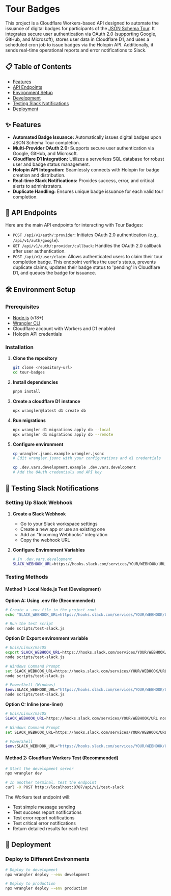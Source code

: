 # Tour Badges

This project is a Cloudflare Workers-based API designed to automate the issuance of digital badges for participants of the [JSON Schema Tour](https://tour.json-schema.org/). It integrates secure user authentication via OAuth 2.0 (supporting Google, GitHub, and Microsoft), stores user data in Cloudflare D1, and uses a scheduled cron job to issue badges via the Holopin API. Additionally, it sends real-time operational reports and error notifications to Slack.

## 📋 Table of Contents
- [Features](#features)
- [API Endpoints](#api-endpoints)
- [Environment Setup](#environment-setup)
- [Development](#development)
- [Testing Slack Notifications](#testing-slack-notifications)
- [Deployment](#deployment)

## ✨ Features

* **Automated Badge Issuance:** Automatically issues digital badges upon JSON Schema Tour completion.
* **Multi-Provider OAuth 2.0:** Supports secure user authentication via Google, GitHub, and Microsoft.
* **Cloudflare D1 Integration:** Utilizes a serverless SQL database for robust user and badge status management.
* **Holopin API Integration:** Seamlessly connects with Holopin for badge creation and distribution.
* **Real-time Slack Notifications:** Provides success, error, and critical alerts to administrators.
* **Duplicate Handling:** Ensures unique badge issuance for each valid tour completion.

## 🚀 API Endpoints

Here are the main API endpoints for interacting with Tour Badges:

* `POST /api/v1/auth/:provider`: Initiates OAuth 2.0 authentication (e.g., `/api/v1/auth/google`).
* `GET /api/v1/auth/:provider/callback`: Handles the OAuth 2.0 callback after user authentication.
* `POST /api/v1/user/claim`: Allows authenticated users to claim their tour completion badge. This endpoint verifies the user's status, prevents duplicate claims, updates their badge status to 'pending' in Cloudflare D1, and queues the badge for issuance.

## 🛠️ Environment Setup

### Prerequisites

- [Node.js](https://nodejs.org/) (v18+)
- [Wrangler CLI](https://developers.cloudflare.com/workers/wrangler/install-and-update/)
- Cloudflare account with Workers and D1 enabled
- Holopin API credentials

### Installation

1. **Clone the repository**
   ```bash
   git clone <repository-url>
   cd tour-badges
   ```

2. **Install dependencies**
   ```bash
   pnpm install
   ```

3. **Create a cloudflare D1 instance**
   ```bash
   npx wrangler@latest d1 create db
   ```

4. **Run migrations**
   ```bash
   npx wrangler d1 migrations apply db --local
   npx wrangler d1 migrations apply db --remote
   ```

5. **Configure environment**
   ```bash
   cp wrangler.jsonc.example wrangler.jsonc
   # Edit wrangler.jsonc with your configurations and d1 credentials

   cp .dev.vars.development.example .dev.vars.development
   # Add the OAuth credentials and API key
   ```

## 🧪 Testing Slack Notifications

### Setting Up Slack Webhook

1. **Create a Slack Webhook**
   - Go to your Slack workspace settings
   - Create a new app or use an existing one
   - Add an "Incoming Webhooks" integration
   - Copy the webhook URL

2. **Configure Environment Variables**
   ```bash
   # In .dev.vars.development
   SLACK_WEBHOOK_URL=https://hooks.slack.com/services/YOUR/WEBHOOK/URL
   ```

### Testing Methods

#### Method 1: Local Node.js Test (Development)

**Option A: Using .env file (Recommended)**
```bash
# Create a .env file in the project root
echo "SLACK_WEBHOOK_URL=https://hooks.slack.com/services/YOUR/WEBHOOK/URL" > .env

# Run the test script
node scripts/test-slack.js
```

**Option B: Export environment variable**
```bash
# Unix/Linux/macOS
export SLACK_WEBHOOK_URL=https://hooks.slack.com/services/YOUR/WEBHOOK/URL
node scripts/test-slack.js

# Windows Command Prompt
set SLACK_WEBHOOK_URL=https://hooks.slack.com/services/YOUR/WEBHOOK/URL
node scripts/test-slack.js

# PowerShell (Windows)
$env:SLACK_WEBHOOK_URL="https://hooks.slack.com/services/YOUR/WEBHOOK/URL"
node scripts/test-slack.js
```

**Option C: Inline (one-liner)**
```bash
# Unix/Linux/macOS
SLACK_WEBHOOK_URL=https://hooks.slack.com/services/YOUR/WEBHOOK/URL node scripts/test-slack.js

# Windows Command Prompt
set SLACK_WEBHOOK_URL=https://hooks.slack.com/services/YOUR/WEBHOOK/URL && node scripts/test-slack.js

# PowerShell
$env:SLACK_WEBHOOK_URL="https://hooks.slack.com/services/YOUR/WEBHOOK/URL"; node scripts/test-slack.js
```

#### Method 2: Cloudflare Workers Test (Recommended)
```bash
# Start the development server
npx wrangler dev

# In another terminal, test the endpoint
curl -X POST http://localhost:8787/api/v1/test-slack
```

The Workers test endpoint will:
- Test simple message sending
- Test success report notifications
- Test error report notifications
- Test critical error notifications
- Return detailed results for each test


## 🚢 Deployment

### Deploy to Different Environments

```bash
# Deploy to development
npx wrangler deploy --env development

# Deploy to production
npx wrangler deploy --env production
```